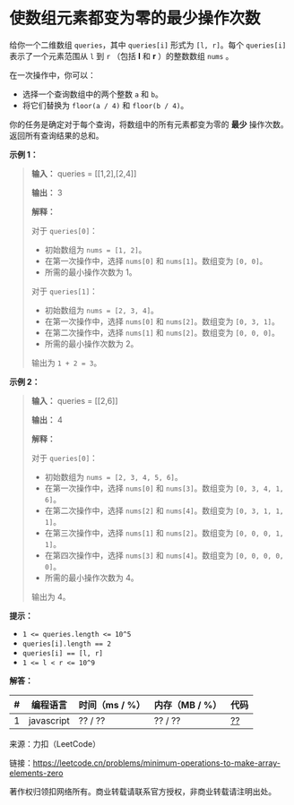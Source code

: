 # 使数组元素都变为零的最少操作次数

给你一个二维数组 `queries`，其中 `queries[i]` 形式为 `[l, r]`。每个 `queries[i]` 表示了一个元素范围从 `l` 到 `r` （包括 **l** 和 **r** ）的整数数组 `nums` 。

在一次操作中，你可以：
- 选择一个查询数组中的两个整数 `a` 和 `b`。
- 将它们替换为 `floor(a / 4)` 和 `floor(b / 4)`。

你的任务是确定对于每个查询，将数组中的所有元素都变为零的 **最少** 操作次数。返回所有查询结果的总和。

**示例 1：**

> **输入：** queries = [[1,2],[2,4]]
> 
> **输出：** 3
> 
> **解释：**
> 
> 对于 `queries[0]`：
> - 初始数组为 `nums = [1, 2]`。
> - 在第一次操作中，选择 `nums[0]` 和 `nums[1]`。数组变为 `[0, 0]`。
> - 所需的最小操作次数为 1。
> 
> 对于 `queries[1]`：
> - 初始数组为 `nums = [2, 3, 4]`。
> - 在第一次操作中，选择 `nums[0]` 和 `nums[2]`。数组变为 `[0, 3, 1]`。
> - 在第二次操作中，选择 `nums[1]` 和 `nums[2]`。数组变为 `[0, 0, 0]`。
> - 所需的最小操作次数为 2。
> 
> 输出为 `1 + 2 = 3`。

**示例 2：**

> **输入：** queries = [[2,6]]
> 
> **输出：** 4
> 
> **解释：**
> 
> 对于 `queries[0]`：
> - 初始数组为 `nums = [2, 3, 4, 5, 6]`。
> - 在第一次操作中，选择 `nums[0]` 和 `nums[3]`。数组变为 `[0, 3, 4, 1, 6]`。
> - 在第二次操作中，选择 `nums[2]` 和 `nums[4]`。数组变为 `[0, 3, 1, 1, 1]`。
> - 在第三次操作中，选择 `nums[1]` 和 `nums[2]`。数组变为 `[0, 0, 0, 1, 1]`。
> - 在第四次操作中，选择 `nums[3]` 和 `nums[4]`。数组变为 `[0, 0, 0, 0, 0]`。
> - 所需的最小操作次数为 4。
> 
> 输出为 4。

**提示：**

- `1 <= queries.length <= 10^5`
- `queries[i].length == 2`
- `queries[i] == [l, r]`
- `1 <= l < r <= 10^9`

**解答：**

**#**|**编程语言**|**时间（ms / %）**|**内存（MB / %）**|**代码**
------|----------|-----------------|----------------|--------
1|javascript|?? / ??|?? / ??|[??](./javascript/ac_v1.js)

来源：力扣（LeetCode）

链接：https://leetcode.cn/problems/minimum-operations-to-make-array-elements-zero

著作权归领扣网络所有。商业转载请联系官方授权，非商业转载请注明出处。
